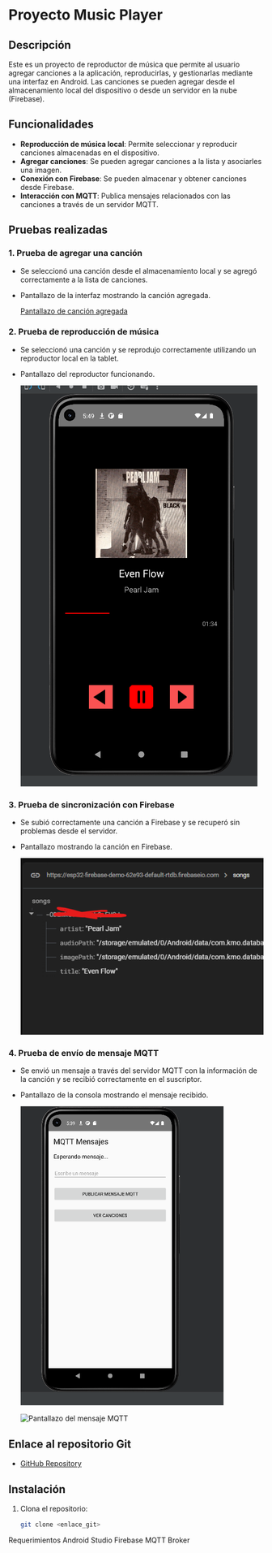 # Proyecto Music Player

## Descripción
Este es un proyecto de reproductor de música que permite al usuario agregar canciones a la aplicación, reproducirlas, y gestionarlas mediante una interfaz en Android. Las canciones se pueden agregar desde el almacenamiento local del dispositivo o desde un servidor en la nube (Firebase).

## Funcionalidades
- **Reproducción de música local**: Permite seleccionar y reproducir canciones almacenadas en el dispositivo.
- **Agregar canciones**: Se pueden agregar canciones a la lista y asociarles una imagen.
- **Conexión con Firebase**: Se pueden almacenar y obtener canciones desde Firebase.
- **Interacción con MQTT**: Publica mensajes relacionados con las canciones a través de un servidor MQTT.

## Pruebas realizadas

### 1. **Prueba de agregar una canción**
- Se seleccionó una canción desde el almacenamiento local y se agregó correctamente a la lista de canciones.
- Pantallazo de la interfaz mostrando la canción agregada.

  [Pantallazo de canción agregada](assets/images/CancionAgregada.png)

### 2. **Prueba de reproducción de música**
- Se seleccionó una canción y se reprodujo correctamente utilizando un reproductor local en la tablet.
- Pantallazo del reproductor funcionando.

  ![Pantallazo del reproductor](assets/images/Reproductor.png)

### 3. **Prueba de sincronización con Firebase**
- Se subió correctamente una canción a Firebase y se recuperó sin problemas desde el servidor.
- Pantallazo mostrando la canción en Firebase.

  ![Pantallazo de Firebase](assets/images/Firebase.png)

### 4. **Prueba de envío de mensaje MQTT**
- Se envió un mensaje a través del servidor MQTT con la información de la canción y se recibió correctamente en el suscriptor.
- Pantallazo de la consola mostrando el mensaje recibido.

  ![Pantallazo del mensaje MQTT](assets/images/mqtt.png)
  
   ![Pantallazo del mensaje MQTT](assets/images/mqtt1.png)
  

## Enlace al repositorio Git
- [GitHub Repository]([tu_enlace_al_repositorio](https://github.com/RKDJ12/DatabaseProyecto/))

## Instalación
1. Clona el repositorio:
   ```bash
   git clone <enlace_git>

Requerimientos
Android Studio
Firebase
MQTT Broker
   
